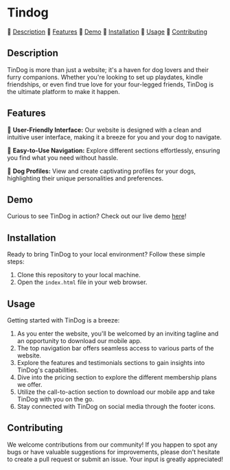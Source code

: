 # Tindog

🐾 [Description](#description)
🐾 [Features](#features)
🐾 [Demo](#demo)
🐾 [Installation](#installation)
🐾 [Usage](#usage)
🐾 [Contributing](#contributing)


## Description

TinDog is more than just a website; it's a haven for dog lovers and their furry companions. Whether you're looking to set up playdates, kindle friendships, or even find true love for your four-legged friends, TinDog is the ultimate platform to make it happen.

## Features

🐾 **User-Friendly Interface:** Our website is designed with a clean and intuitive user interface, making it a breeze for you and your dog to navigate.

🐾 **Easy-to-Use Navigation:** Explore different sections effortlessly, ensuring you find what you need without hassle.

🐾 **Dog Profiles:** View and create captivating profiles for your dogs, highlighting their unique personalities and preferences.


## Demo

Curious to see TinDog in action? Check out our live demo [here](https://rahmaaaan.github.io/Tindog/)!

## Installation

Ready to bring TinDog to your local environment? Follow these simple steps:

1. Clone this repository to your local machine.
2. Open the `index.html` file in your web browser.

## Usage

Getting started with TinDog is a breeze:

1. As you enter the website, you'll be welcomed by an inviting tagline and an opportunity to download our mobile app.
2. The top navigation bar offers seamless access to various parts of the website.
3. Explore the features and testimonials sections to gain insights into TinDog's capabilities.
4. Dive into the pricing section to explore the different membership plans we offer.
5. Utilize the call-to-action section to download our mobile app and take TinDog with you on the go.
6. Stay connected with TinDog on social media through the footer icons.

## Contributing

We welcome contributions from our community! If you happen to spot any bugs or have valuable suggestions for improvements, please don't hesitate to create a pull request or submit an issue. Your input is greatly appreciated!

